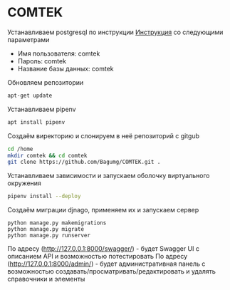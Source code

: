 # COMTEK
Устанавливаем postgresql по инструкции
[Инструкция](https://www.digitalocean.com/community/tutorials/how-to-set-up-django-with-postgres-nginx-and-gunicorn-on-ubuntu-20-04-ru) 
со следующими параметрами
- Имя пользователя: comtek
- Пароль: comtek
- Название базы данных: comtek


Обновляем репозитории
```sh
apt-get update
```
Устанавливаем pipenv
```sh
apt install pipenv
```
Создаём виректорию и слонируем в неё репозиторий с gitgub
```sh
cd /home
mkdir comtek && cd comtek
git clone https://github.com/Bagumg/COMTEK.git .
```
Устанавливаем зависимости и запускаем оболочку виртуального окружения
```sh
pipenv install --deploy
```
Создаём миграции djnago, применяем их и запускаем сервер
```
python manage.py makemigrations
python manage.py migrate
python manage.py runserver
```

По адресу (http://127.0.0.1:8000/swagger/) - будет Swagger UI с описанием API и возможностью потестировать
По адресу (http://127.0.0.1:8000/admin/) - будет административная панель с возможностью создавать/просматривать/редактировать и удалять справочники и элементы
